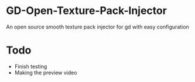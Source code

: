 # GD-Open-Texture-Pack-Injector
An open source smooth texture pack injector for gd with easy configuration

# Todo
<ul>
  <li>Finish testing</li>
  <li>Making the preview video</li>
</ul>
